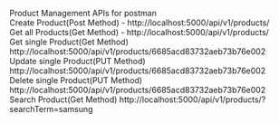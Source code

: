 Product Management APIs for postman <br/>
Create Product(Post Method) - http://localhost:5000/api/v1/products/ <br/>
Get all Products(Get Method) - http://localhost:5000/api/v1/products/ <br/>
Get single Product(Get Method) http://localhost:5000/api/v1/products/6685acd83732aeb73b76e002 <br/>
Update single Product(PUT Method) http://localhost:5000/api/v1/products/6685acd83732aeb73b76e002 <br/>
Delete single Product(PUT Method) http://localhost:5000/api/v1/products/6685acd83732aeb73b76e002 <br/>
Search Product(Get Method) http://localhost:5000/api/v1/products/?searchTerm=samsung

